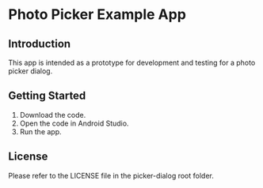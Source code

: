Photo Picker Example App
===============================

Introduction
------------

This app is intended as a prototype for development and testing
for a photo picker dialog.

Getting Started
---------------

1. Download the code.
2. Open the code in Android Studio.
3. Run the app.

License
-------

Please refer to the LICENSE file in the picker-dialog root folder.